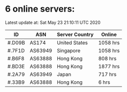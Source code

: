 # 6 online servers:

Latest update at: Sat May 23 21:10:11 UTC 2020

| ID | ASN | Server Country | Online |
| -- | --- | -------------- | ------ |
| #.D09B | AS174 | United States | 1058 hrs |
| #.7F1D | AS63949 | Singapore | 1058 hrs |
| #.B6F8 | AS63888 | Hong Kong | 808 hrs |
| #.BD3E | AS63888 | Hong Kong | 1877 hrs |
| #.2A79 | AS63949 | Japan | 717 hrs |
| #.33B9 | AS63888 | Hong Kong | 6 hrs |

